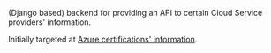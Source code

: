 (Django based) backend for providing an API to certain Cloud Service providers' information.

Initially targeted at [Azure certifications' information](https://docs.microsoft.com/en-us/learn/certifications/browse/).
